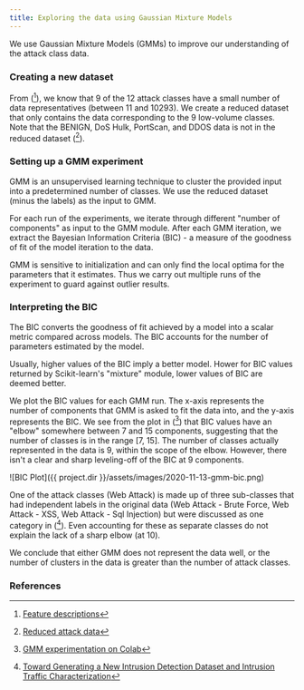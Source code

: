 ```yaml
---
title: Exploring the data using Gaussian Mixture Models
---
```

We use Gaussian Mixture Models (GMMs) to improve our understanding of the attack class data.

### Creating a new dataset
From ([^notes1]), we know that 9 of the 12 attack classes have a small number of data representatives (between 11 and 10293). We create a reduced dataset that only contains the data corresponding to the 9 low-volume classes. Note that the BENIGN, DoS Hulk, PortScan, and DDOS data is not in the reduced dataset ([^data2]).

### Setting up a GMM experiment
GMM is an unsupervised learning technique to cluster the provided input into a predetermined number of classes. We use the reduced dataset (minus the labels) as the input to GMM.

For each run of the experiments, we iterate through different "number of components" as input to the GMM module. After each GMM iteration, we extract the Bayesian Information Criteria (BIC) - a measure of the goodness of fit of the model iteration to the data.

GMM is sensitive to initialization and can only find the local optima for the parameters that it estimates. Thus we carry out multiple runs of the experiment to guard against outlier results.

### Interpreting the BIC
The BIC converts the goodness of fit achieved by a model into a scalar metric compared across models. The BIC accounts for the number of parameters estimated by the model.

Usually, higher values of the BIC imply a better model. Hower for BIC values returned by Scikit-learn's "mixture" module, lower values of BIC are deemed better.

We plot the BIC values for each GMM run. The x-axis represents the number of components that GMM is asked to fit the data into, and the y-axis represents the BIC. We see from the plot in ([^colab4]) that BIC values have an "elbow" somewhere between 7 and 15 components, suggesting that the number of classes is in the range [7, 15]. The number of classes actually represented in the data is 9, within the scope of the elbow. However, there isn't a clear and sharp leveling-off of the BIC at 9 components.

![BIC Plot]({{ project.dir }}/assets/images/2020-11-13-gmm-bic.png)

One of the attack classes (Web Attack) is made up of three sub-classes that had independent labels in the original data (Web Attack - Brute Force, Web Attack - XSS, Web Attack - Sql Injection) but were discussed as one category in ([^unb1]). Even accounting for these as separate classes do not explain the lack of a sharp elbow (at 10).

We conclude that either GMM does not represent the data well, or the number of clusters in the data is greater than the number of attack classes.

### References
[^notes1]: [Feature descriptions](https://github.com/r-dube/CICIDS/blob/main/notes/cicflowmeter-2020-ReadMe.txt)
[^data2]: [Reduced attack data](https://github.com/r-dube/CICIDS/blob/main/MachineLearningCVE/processed/small-cicids2017.csv)
[^colab4]: [GMM experimentation on Colab](https://github.com/r-dube/CICIDS/blob/main/cicids_gmm.ipynb)
[^unb1]: [Toward Generating a New Intrusion Detection Dataset and Intrusion Traffic Characterization](https://www.scitepress.org/Papers/2018/66398/66398.pdf)
